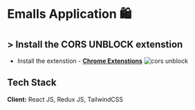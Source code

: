 # Emalls Application 🛍

## > Install the **CORS UNBLOCK** extenstion  

- Install the extenstion - [**Chrome Extenstions**](https://chromewebstore.google.com/detail/cors-unblock/lfhmikememgdcahcdlaciloancbhjino)
![cors unblock](https://github-production-user-asset-6210df.s3.amazonaws.com/159691620/323159037-73cb7f80-187a-4e08-a98a-28f07d5dbd91.png?X-Amz-Algorithm=AWS4-HMAC-SHA256&X-Amz-Credential=AKIAVCODYLSA53PQK4ZA%2F20240417%2Fus-east-1%2Fs3%2Faws4_request&X-Amz-Date=20240417T091545Z&X-Amz-Expires=300&X-Amz-Signature=9445d6f60ac47e3522507468075bb8f9e5dccb99c4ee09a5d1b35090da44a982&X-Amz-SignedHeaders=host&actor_id=159691620&key_id=0&repo_id=784693676)
## Tech Stack

**Client:** React JS, Redux JS, TailwindCSS


